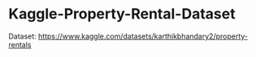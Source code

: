 # Kaggle-Property-Rental-Dataset
Dataset: https://www.kaggle.com/datasets/karthikbhandary2/property-rentals
